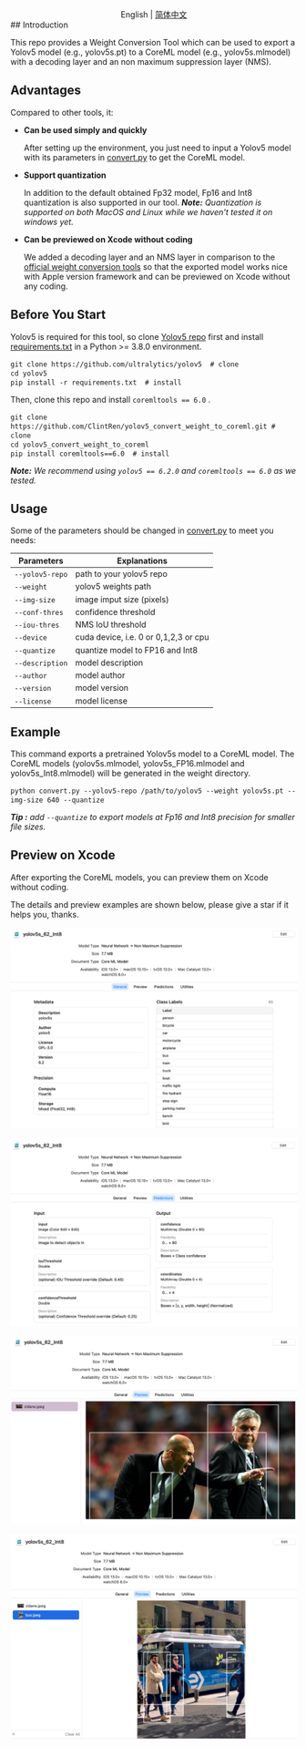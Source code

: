 <div align=center>
English | <a href=https://blog.csdn.net/qq_42485643/article/details/127495536>简体中文</a>
</div>
## Introduction

This repo provides a Weight Conversion Tool which can be used to export a Yolov5 model (e.g., yolov5s.pt) to a CoreML model (e.g., yolov5s.mlmodel) with a decoding layer and an non maximum suppression layer (NMS).



## Advantages

Compared to other tools, it:

- **Can be used simply and quickly**

  After setting up the environment, you just need to input a Yolov5 model with its parameters in [convert.py](convert.py)  to get the CoreML model.

- **Support quantization**

  In addition to the default obtained Fp32 model, Fp16 and Int8 quantization is also supported in our tool. 
  ***Note:*** *Quantization is supported on both MacOS and Linux while we haven't tested it on windows yet.*
  
- **Can be previewed on Xcode without coding**

  We added a decoding layer and an NMS layer in comparison to the [official weight conversion tools](https://github.com/ultralytics/yolov5/issues/251) so that the exported model works nice with Apple version framework and can be previewed on Xcode without any coding.

  

## Before You Start

Yolov5 is required for this tool, so clone [Yolov5 repo](https://github.com/ultralytics/yolov5) first and install [requirements.txt](https://github.com/ultralytics/yolov5/blob/master/requirements.txt) in a Python >= 3.8.0 environment. 

```shell
git clone https://github.com/ultralytics/yolov5  # clone
cd yolov5
pip install -r requirements.txt  # install
```

Then, clone this repo and install `coremltools == 6.0` .

```shell
git clone https://github.com/ClintRen/yolov5_convert_weight_to_coreml.git # clone
cd yolov5_convert_weight_to_coreml
pip install coremltools==6.0  # install
```

***Note:*** *We recommend using `yolov5 == 6.2.0` and `coremltools == 6.0` as we tested.* 

## Usage

Some of the parameters should be changed in [convert.py](convert.py) to meet you needs:

| Parameters      | Explanations                          |
| --------------- | ------------------------------------- |
| `--yolov5-repo` | path to your yolov5 repo              |
| `--weight`      | yolov5 weights path                   |
| `--img-size`    | image imput size (pixels)             |
| `--conf-thres`  | confidence threshold                  |
| `--iou-thres`   | NMS IoU threshold                     |
| `--device`      | cuda device, i.e. 0 or 0,1,2,3 or cpu |
| `--quantize`    | quantize model to FP16 and Int8       |
| `--description` | model description                     |
| `--author`      | model author                          |
| `--version`     | model version                         |
| `--license`     | model license                         |

## Example
This command exports a pretrained Yolov5s model to a CoreML model.  The CoreML models (yolov5s.mlmodel, yolov5s_FP16.mlmodel and yolov5s_Int8.mlmodel) will be generated in the weight directory.

```shell
python convert.py --yolov5-repo /path/to/yolov5 --weight yolov5s.pt --img-size 640 --quantize
```

***Tip :** add `--quantize` to export models at Fp16 and Int8 precision for smaller file sizes.*



## Preview on Xcode

After exporting the CoreML models, you can preview them on Xcode without coding. 

The details and preview examples are shown below, please give a star if it helps you, thanks. 

![general](pictures/general.png)

![predictions](pictures/predictions.png)

![markdown picture](pictures/zidane_res_Int8.png)

![markdown picture](pictures/bus_res_Int8.png)

